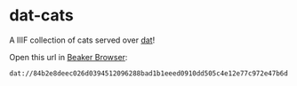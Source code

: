 # dat-cats

A IIIF collection of cats served over [dat](https://datproject.org/)!

Open this url in [Beaker Browser](https://beakerbrowser.com/):

    dat://84b2e8deec026d0394512096288bad1b1eeed0910dd505c4e12e77c972e47b6d

